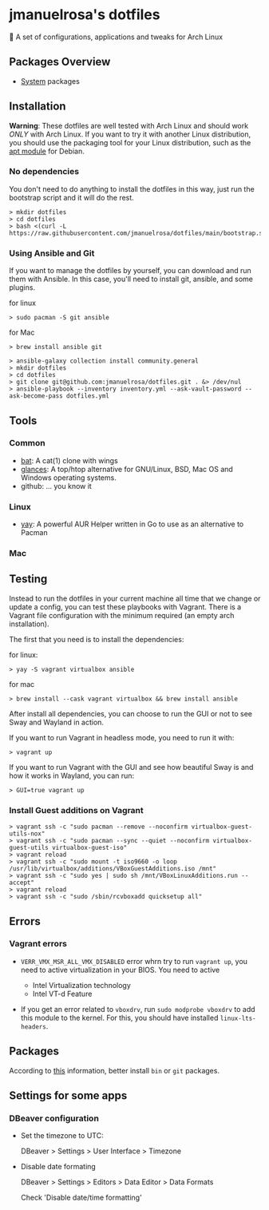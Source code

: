 # jmanuelrosa's dotfiles

 A set of configurations, applications and tweaks for Arch Linux

## Packages Overview

* [System](./roles/system/tasks/main.yml) packages

## Installation

**Warning**: These dotfiles are well tested with Arch Linux and should work *ONLY* with Arch Linux. If you want to try it with another Linux distribution, you should use the packaging tool for your Linux distribution, such as the [apt module](https://docs.ansible.com/ansible/latest/collections/ansible/builtin/apt_module.html#ansible-collections-ansible-builtin-apt-module) for Debian.

### No dependencies
You don't need to do anything to install the dotfiles in this way, just run the bootstrap script and it will do the rest.

```
> mkdir dotfiles
> cd dotfiles
> bash <(curl -L https://raw.githubusercontent.com/jmanuelrosa/dotfiles/main/bootstrap.sh)
```

### Using Ansible and Git

If you want to manage the dotfiles by yourself, you can download and run them with Ansible. In this case, you'll need to install git, ansible, and some plugins.

for linux
```
> sudo pacman -S git ansible
```

for Mac
```
> brew install ansible git
```

```
> ansible-galaxy collection install community.general
> mkdir dotfiles
> cd dotfiles
> git clone git@github.com:jmanuelrosa/dotfiles.git . &> /dev/nul
> ansible-playbook --inventory inventory.yml --ask-vault-password --ask-become-pass dotfiles.yml
```

## Tools

### Common
* [bat](https://github.com/sharkdp/bat): A cat(1) clone with wings
* [glances](https://github.com/nicolargo/glances): A top/htop alternative for GNU/Linux, BSD, Mac OS and Windows operating systems.
* github: ... you know it

### Linux
* [yay](https://github.com/Jguer/yay): A powerful AUR Helper written in Go to use as an alternative to Pacman

### Mac

## Testing

Instead to run the dotfiles in your current machine all time that we change or update a config, you can test these playbooks with Vagrant. There is a Vagrant file configuration with the minimum required (an empty arch installation).

The first that you need is to install the dependencies:

for linux:
```
> yay -S vagrant virtualbox ansible
```

for mac
```
> brew install --cask vagrant virtualbox && brew install ansible
```

After install all dependencies, you can choose to run the GUI or not to see Sway and Wayland in action.

If you want to run Vagrant in headless mode, you need to run it with:

```
> vagrant up
```

If you want to run Vagrant with the GUI and see how beautiful Sway is and how it works in Wayland, you can run:


```
> GUI=true vagrant up
```

### Install Guest additions on Vagrant

```
> vagrant ssh -c "sudo pacman --remove --noconfirm virtualbox-guest-utils-nox"
> vagrant ssh -c "sudo pacman --sync --quiet --noconfirm virtualbox-guest-utils virtualbox-guest-iso"
> vagrant reload
> vagrant ssh -c "sudo mount -t iso9660 -o loop /usr/lib/virtualbox/additions/VBoxGuestAdditions.iso /mnt"
> vagrant ssh -c "sudo yes | sudo sh /mnt/VBoxLinuxAdditions.run --accept"
> vagrant reload
> vagrant ssh -c "sudo /sbin/rcvboxadd quicksetup all"
```

## Errors

### Vagrant errors

* `VERR_VMX_MSR_ALL_VMX_DISABLED` error whrn try to run `vagrant up`, you need to active virtualization in your BIOS. You need to active
  * Intel Virtualization technology
  * Intel VT-d Feature

* If you get an error related to `vboxdrv`, run `sudo modprobe vboxdrv` to add this module to the kernel. For this, you should have installed `linux-lts-headers`.

## Packages

According to [this](https://unix.stackexchange.com/a/543025bin) information, better install `bin` or `git` packages.


## Settings for some apps

### DBeaver configuration
* Set the timezone to UTC:

  DBeaver > Settings > User Interface > Timezone
* Disable date formating

    DBeaver > Settings > Editors > Data Editor > Data Formats

    Check 'Disable date/time formatting'
